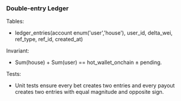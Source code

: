 ### Double-entry Ledger

Tables:
- ledger_entries(account enum('user','house'), user_id, delta_wei, ref_type, ref_id, created_at)

Invariant:
- Sum(house) + Sum(user) == hot_wallet_onchain ± pending.

Tests:
- Unit tests ensure every bet creates two entries and every payout creates two entries with equal magnitude and opposite sign.


